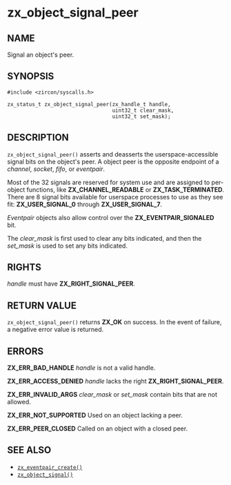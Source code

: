 # zx_object_signal_peer

## NAME

<!-- Updated by update-docs-from-abigen, do not edit. -->

Signal an object's peer.

## SYNOPSIS

<!-- Updated by update-docs-from-abigen, do not edit. -->

```
#include <zircon/syscalls.h>

zx_status_t zx_object_signal_peer(zx_handle_t handle,
                                  uint32_t clear_mask,
                                  uint32_t set_mask);
```

## DESCRIPTION

`zx_object_signal_peer()` asserts and deasserts the userspace-accessible
signal bits on the object's peer. A object peer is the opposite endpoint of a
*channel*, *socket*, *fifo*, or *eventpair*.

Most of the 32 signals are reserved for system use and are assigned to
per-object functions, like **ZX_CHANNEL_READABLE** or **ZX_TASK_TERMINATED**. There
are 8 signal bits available for userspace processes to use as they see fit:
**ZX_USER_SIGNAL_0** through **ZX_USER_SIGNAL_7**.

*Eventpair* objects also allow control over the **ZX_EVENTPAIR_SIGNALED** bit.

The *clear_mask* is first used to clear any bits indicated, and then the
*set_mask* is used to set any bits indicated.

## RIGHTS

<!-- Updated by update-docs-from-abigen, do not edit. -->

*handle* must have **ZX_RIGHT_SIGNAL_PEER**.

## RETURN VALUE

`zx_object_signal_peer()` returns **ZX_OK** on success. In the event of
failure, a negative error value is returned.

## ERRORS

**ZX_ERR_BAD_HANDLE**  *handle* is not a valid handle.

**ZX_ERR_ACCESS_DENIED**  *handle* lacks the right **ZX_RIGHT_SIGNAL_PEER**.

**ZX_ERR_INVALID_ARGS**  *clear_mask* or *set_mask* contain bits that are not allowed.

**ZX_ERR_NOT_SUPPORTED**  Used on an object lacking a peer.

**ZX_ERR_PEER_CLOSED**  Called on an object with a closed peer.

## SEE ALSO

 - [`zx_eventpair_create()`]
 - [`zx_object_signal()`]

<!-- References updated by update-docs-from-abigen, do not edit. -->

[`zx_event_create()`]: event_create.md
[`zx_eventpair_create()`]: eventpair_create.md
[`zx_object_signal()`]: object_signal.md
